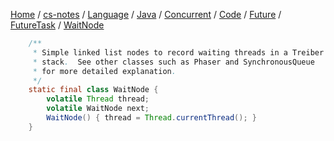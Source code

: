 [Home](https://mengxianbin.github.io) /
[cs-notes](https://mengxianbin.github.io/cs-notes/content) /
[Language](https://mengxianbin.github.io/cs-notes/content/Language) /
[Java](https://mengxianbin.github.io/cs-notes/content/Language/Java) /
[Concurrent](https://mengxianbin.github.io/cs-notes/content/Language/Java/Concurrent) /
[Code](https://mengxianbin.github.io/cs-notes/content/Language/Java/Concurrent/Code) /
[Future](https://mengxianbin.github.io/cs-notes/content/Language/Java/Concurrent/Code/Future) /
[FutureTask](https://mengxianbin.github.io/cs-notes/content/Language/Java/Concurrent/Code/Future/FutureTask) /
[WaitNode](https://mengxianbin.github.io/cs-notes/content/Language/Java/Concurrent/Code/Future/FutureTask/WaitNode)

```java
    /**
     * Simple linked list nodes to record waiting threads in a Treiber
     * stack.  See other classes such as Phaser and SynchronousQueue
     * for more detailed explanation.
     */
    static final class WaitNode {
        volatile Thread thread;
        volatile WaitNode next;
        WaitNode() { thread = Thread.currentThread(); }
    }
```
